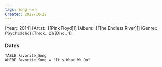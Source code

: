 ```yaml
---
tags: Song ⭐️⭐⭐
Created: 2022-10-22
---
```

[Year:: 2014]
[Artist:: [[Pink Floyd]]]
[Album:: [[The Endless River]]]
[Genre:: Psychedelic]
[Track:: 2]/[Disc:: 1]
### Dates
```dataview
TABLE Favorite_Song
WHERE Favorite_Song = "It's What We Do"

```